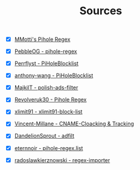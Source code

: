 <br>
<h1 align="Center">Sources</h1>
<br>

- [x] [MMotti's Pihole Regex](https://github.com/mmotti/pihole-regex)

- [x] [PebbleOG - pihole-regex](https://github.com/PebbleOG/pihole-regex/)

- [x] [Perrflyst - PiHoleBlocklist](https://github.com/Perflyst/PiHoleBlocklist/)

- [x] [anthony-wang - PiHoleBlocklist](https://github.com/anthony-wang/PiHoleBlocklist/)

- [x] [MajkilT - polish-ads-filter](https://github.com/MajkiIT/polish-ads-filter)

- [x] [Revolveruk30 - Pihole Regex](https://github.com/revolveruk30/pihole-regex)

- [x] [xlimit91 - xlimit91-block-list](https://github.com/xlimit91/xlimit91-block-list)

- [x] [Vincent-Millane - CNAME-Cloacking & Tracking](https://github.com/Vincent-Millane/cname-cloaking_and_tracking/tree/main)

- [x] [DandelionSprout - adfilt](https://github.com/DandelionSprout/adfilt)

- [x] [eternnoir - pihole-regex.list](https://github.com/eternnoir/pihole-regex.list)

- [x]  [radoslawkierznowski - regex-importer](https://github.com/radoslawkierznowski/regex-importer-for-pi-hole/tree/master)
